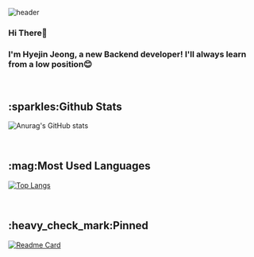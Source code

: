 

![header](https://capsule-render.vercel.app/api?type=Waving&color=auto&customColorList=3&text=%20janeess%20&height=300&fontSize=100&fontColor=80B7E2&textBg=true&animation=fadeIn)


### Hi There👋
### I'm Hyejin Jeong, a new Backend developer! I'll always learn from a low position:blush:

<br>
  <b><h2>:sparkles:Github Stats</h2></b>

![Anurag's GitHub stats](https://github-readme-stats.vercel.app/api?username=janeess&theme=react&show_icons=true)

<br>
 <b><h2>:mag:Most Used Languages</h2></b>
 
[![Top Langs](https://github-readme-stats.vercel.app/api/top-langs/?username=janeess&layout=compact)](https://github.com/anuraghazra/github-readme-stats)

<br>
  <b><h2>:heavy_check_mark:Pinned</h2></b>
  
  [![Readme Card](https://github-readme-stats.vercel.app/api/pin/?username=janeess&repo=github-readme-stats)](https://github.com/anuraghazra/github-readme-stats)
